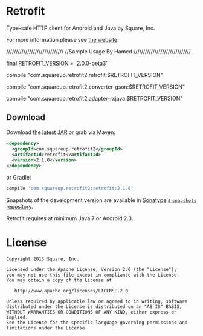 Retrofit
========

Type-safe HTTP client for Android and Java by Square, Inc.

For more information please see [the website][1].



//////////////////////////////
//Sample Usage By  Hamed
//////////////////////////////

final RETROFIT_VERSION = '2.0.0-beta3'

compile "com.squareup.retrofit2:retrofit:$RETROFIT_VERSION"

compile "com.squareup.retrofit2:converter-gson:$RETROFIT_VERSION"

compile "com.squareup.retrofit2:adapter-rxjava:$RETROFIT_VERSION"




Download
--------

Download [the latest JAR][2] or grab via Maven:
```xml
<dependency>
  <groupId>com.squareup.retrofit2</groupId>
  <artifactId>retrofit</artifactId>
  <version>2.1.0</version>
</dependency>
```
or Gradle:
```groovy
compile 'com.squareup.retrofit2:retrofit:2.1.0'
```

Snapshots of the development version are available in [Sonatype's `snapshots` repository][snap].

Retrofit requires at minimum Java 7 or Android 2.3.



License
=======

    Copyright 2013 Square, Inc.

    Licensed under the Apache License, Version 2.0 (the "License");
    you may not use this file except in compliance with the License.
    You may obtain a copy of the License at

       http://www.apache.org/licenses/LICENSE-2.0

    Unless required by applicable law or agreed to in writing, software
    distributed under the License is distributed on an "AS IS" BASIS,
    WITHOUT WARRANTIES OR CONDITIONS OF ANY KIND, either express or implied.
    See the License for the specific language governing permissions and
    limitations under the License.


 [1]: http://square.github.io/retrofit/
 [2]: https://search.maven.org/remote_content?g=com.squareup.retrofit&a=retrofit&v=LATEST
 [snap]: https://oss.sonatype.org/content/repositories/snapshots/
